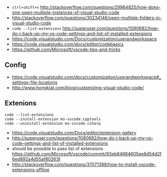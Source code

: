 - `ctrl+shift+n` http://stackoverflow.com/questions/29964825/how-does-one-open-multiple-instances-of-visual-studio-code
- http://stackoverflow.com/questions/30234146/open-multiple-folders-in-visual-studio-code
- `code --list-extensions` http://superuser.com/questions/1080682/how-do-i-back-up-my-vs-code-settings-and-list-of-installed-extensions
- https://code.visualstudio.com/Docs/customization/userandworkspace
- https://code.visualstudio.com/docs/editor/codebasics
- https://github.com/Microsoft/vscode-tips-and-tricks

## Config

- https://code.visualstudio.com/docs/customization/userandworkspace#_settings-file-locations
- http://www.hongkiat.com/blog/customizing-visual-studio-code/

## Extenions

```
code --list-extensions
code --install-extension ms-vscode.cpptools
code --uninstall-extension ms-vscode.csharp
```

- https://code.visualstudio.com/Docs/editor/extension-gallery
- http://superuser.com/questions/1080682/how-do-i-back-up-my-vs-code-settings-and-list-of-installed-extensions
- should be possible to pass list of extensions https://github.com/Microsoft/vscode/commit/93eb84884605ee8d54d2f6ed892a4d55af80263f
- http://stackoverflow.com/questions/37071388/how-to-install-vscode-extensions-offline
